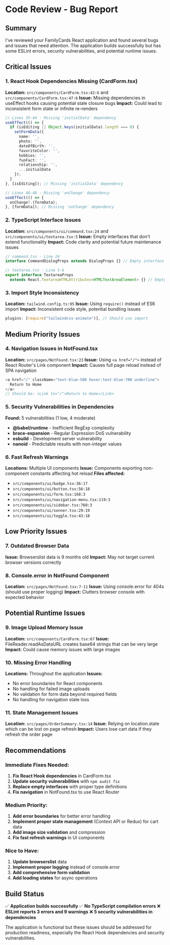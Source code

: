 # Code Review - Bug Report

## Summary
I've reviewed your FamilyCards React application and found several bugs and issues that need attention. The application builds successfully but has some ESLint errors, security vulnerabilities, and potential runtime issues.

## Critical Issues

### 1. React Hook Dependencies Missing (CardForm.tsx)
**Location:** `src/components/CardForm.tsx:42:6` and `src/components/CardForm.tsx:47:6`
**Issue:** Missing dependencies in useEffect hooks causing potential stale closure bugs
**Impact:** Could lead to inconsistent form state or infinite re-renders

```typescript
// Lines 35-44 - Missing 'initialData' dependency
useEffect(() => {
  if (isEditing || Object.keys(initialData).length === 0) {
    setFormData({
      name: '',
      photo: '',
      dateOfBirth: '',
      favoriteColor: '',
      hobbies: '',
      funFact: '',
      relationship: '',
      ...initialData
    });
  }
}, [isEditing]); // Missing 'initialData' dependency

// Lines 46-48 - Missing 'onChange' dependency  
useEffect(() => {
  onChange?.(formData);
}, [formData]); // Missing 'onChange' dependency
```

### 2. TypeScript Interface Issues
**Location:** `src/components/ui/command.tsx:24` and `src/components/ui/textarea.tsx:5`
**Issue:** Empty interfaces that don't extend functionality
**Impact:** Code clarity and potential future maintenance issues

```typescript
// command.tsx - Line 24
interface CommandDialogProps extends DialogProps {} // Empty interface

// textarea.tsx - Line 5-6
export interface TextareaProps
  extends React.TextareaHTMLAttributes<HTMLTextAreaElement> {} // Empty interface
```

### 3. Import Style Inconsistency
**Location:** `tailwind.config.ts:95`
**Issue:** Using `require()` instead of ES6 import
**Impact:** Inconsistent code style, potential bundling issues

```typescript
plugins: [require("tailwindcss-animate")], // Should use import
```

## Medium Priority Issues

### 4. Navigation Issues in NotFound.tsx
**Location:** `src/pages/NotFound.tsx:23`
**Issue:** Using `<a href="/">` instead of React Router's Link component
**Impact:** Causes full page reload instead of SPA navigation

```typescript
<a href="/" className="text-blue-500 hover:text-blue-700 underline">
  Return to Home
</a>
// Should be: <Link to="/">Return to Home</Link>
```

### 5. Security Vulnerabilities in Dependencies
**Found:** 5 vulnerabilities (1 low, 4 moderate)
- **@babel/runtime** - Inefficient RegExp complexity
- **brace-expansion** - Regular Expression DoS vulnerability  
- **esbuild** - Development server vulnerability
- **nanoid** - Predictable results with non-integer values

### 6. Fast Refresh Warnings
**Locations:** Multiple UI components
**Issue:** Components exporting non-component constants affecting hot reload
**Files affected:**
- `src/components/ui/badge.tsx:36:17`
- `src/components/ui/button.tsx:56:18`
- `src/components/ui/form.tsx:168:3`
- `src/components/ui/navigation-menu.tsx:119:3`
- `src/components/ui/sidebar.tsx:760:3`
- `src/components/ui/sonner.tsx:29:19`
- `src/components/ui/toggle.tsx:43:18`

## Low Priority Issues

### 7. Outdated Browser Data
**Issue:** Browserslist data is 9 months old
**Impact:** May not target current browser versions correctly

### 8. Console.error in NotFound Component
**Location:** `src/pages/NotFound.tsx:7-11`
**Issue:** Using console.error for 404s (should use proper logging)
**Impact:** Clutters browser console with expected behavior

## Potential Runtime Issues

### 9. Image Upload Memory Issue
**Location:** `src/components/CardForm.tsx:67`
**Issue:** FileReader.readAsDataURL creates base64 strings that can be very large
**Impact:** Could cause memory issues with large images

### 10. Missing Error Handling
**Locations:** Throughout the application
**Issues:**
- No error boundaries for React components
- No handling for failed image uploads
- No validation for form data beyond required fields
- No handling for navigation state loss

### 11. State Management Issues
**Location:** `src/pages/OrderSummary.tsx:14`
**Issue:** Relying on location.state which can be lost on page refresh
**Impact:** Users lose cart data if they refresh the order page

## Recommendations

### Immediate Fixes Needed:
1. **Fix React Hook dependencies** in CardForm.tsx
2. **Update security vulnerabilities** with `npm audit fix`
3. **Replace empty interfaces** with proper type definitions
4. **Fix navigation** in NotFound.tsx to use React Router

### Medium Priority:
1. **Add error boundaries** for better error handling
2. **Implement proper state management** (Context API or Redux) for cart data
3. **Add image size validation** and compression
4. **Fix fast refresh warnings** in UI components

### Nice to Have:
1. **Update browserslist** data
2. **Implement proper logging** instead of console.error
3. **Add comprehensive form validation**
4. **Add loading states** for async operations

## Build Status
✅ **Application builds successfully**
✅ **No TypeScript compilation errors**
❌ **ESLint reports 3 errors and 9 warnings**
❌ **5 security vulnerabilities in dependencies**

The application is functional but these issues should be addressed for production readiness, especially the React Hook dependencies and security vulnerabilities.